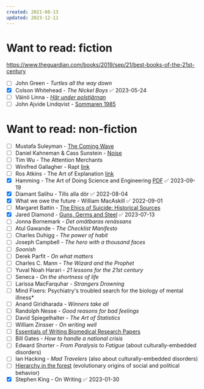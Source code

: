 ```yaml
---
created: 2021-08-13
updated: 2023-12-11
---
```


# Want to read: fiction

https://www.theguardian.com/books/2019/sep/21/best-books-of-the-21st-century

- [ ] John Green - *Turtles all the way down*
- [x] Colson Whitehead - *The Nickel Boys* ✅ 2023-05-24
- [ ] Väinö Linna - *[Här under polstjärnan](https://sv.wikipedia.org/wiki/H%C3%A4r_under_polstj%C3%A4rnan)*
- [ ] John Ajvide Lindqvist - [Sommaren 1985](https://www.dn.se/kultur/john-ajvide-lindqvists-nya-roman-ar-en-av-hans-allra-basta/)

# Want to read: non-fiction

- [ ] Mustafa Suleyman - [The Coming Wave](https://www.the-coming-wave.com/)
- [ ] Daniel Kahneman & Cass Sunstein - [Noise](https://www.amazon.se/-/en/Daniel-Kahneman/dp/0316451401)
- [ ] Tim Wu - The Attention Merchants
- [ ] Winifred Gallagher - Rapt [link](https://www.amazon.com/Rapt-Attention-Focused-Winifred-Gallagher/dp/0143116908)
- [ ] Ros Atkins - The Art of Explanation [link](https://www.hachette.co.uk/titles/ros-atkins/the-art-of-explanation/9781472298447/)
- [x] Hamming - The Art of Doing Science and Engineering [PDF](http://worrydream.com/refs/Hamming-TheArtOfDoingScienceAndEngineering.pdf) ✅ 2023-09-19
- [x] Diamant Salihu - Tills alla dör ✅ 2022-08-04
- [x] What we owe the future - William MacAskill ✅ 2022-09-01
- [ ] Margaret Battin - [The Ehics of Suicide: Historical Sources](https://www.amazon.com/Ethics-Suicide-Historical-Sources-ebook/dp/B014OJCHYE/ref=tmm_kin_swatch_0?_encoding=UTF8&qid=1675340885&sr=1-1)
- [x] Jared Diamond - [Guns, Germs and Steel](https://www.amazon.com/Guns-Germs-Steel-Fates-Societies/dp/0393317552) ✅ 2023-07-13
- [ ] Jonna Bornemark - *Det omätbaras renässans*
- [ ] Atul Gawande - *The Checklist Manifesto*
- [ ] Charles Duhigg - *The power of habit*
- [ ] Joseph Campbell - *The hero with a thousand faces*
- [ ] *Soonish*
- [ ] Derek Parfit - *On what matters*
- [ ] Charles C. Mann - *The Wizard and the Prophet*
- [ ] Yuval Noah Harari - *21 lessons for the 21st century*
- [ ] Seneca - *On the shortness of life*
- [ ] Larissa MacFarquhar - *Strangers Drowning*
- [ ] Mind Fixers: Psychiatry's troubled search for the biology of mental illness*
- [ ] Anand Giridharada - *Winners take all*
- [ ] Randolph Nesse - *Good reasons for bad feelings*
- [ ] David Spiegelhalter - *The Art of Statistics*
- [ ] William Zinsser - *On writing well*
- [ ] [Essentials of Writing Biomedical Research Papers](https://www.amazon.com/Essentials-Writing-Biomedical-Research-Medicine/dp/0071345442)
- [ ] Bill Gates - *How to handle a national crisis*
- [ ] Edward Shorter - *From Paralysis to Fatigue* (about culturally-embedded disorders)
- [ ] Ian Hacking - *Mad Travelers* (also about culturally-embedded disorders)
- [ ] [Hierarchy in the forest](https://www.amazon.com/Hierarchy-Forest-Evolution-Egalitarian-Behavior/dp/0674006917) (evolutionary origins of social and political behavior)
- [x] Stephen King - On Writing ✅ 2023-01-30